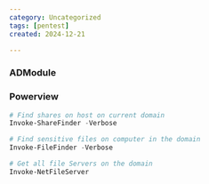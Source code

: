 ```yaml
---
category: Uncategorized
tags: [pentest]
created: 2024-12-21

---
```

### ADModule
### Powerview
```powershell
# Find shares on host on current domain
Invoke-ShareFinder -Verbose

# Find sensitive files on computer in the domain
Invoke-FileFinder -Verbose

# Get all file Servers on the domain
Invoke-NetFileServer
```